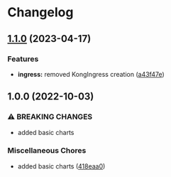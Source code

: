 # Changelog

## [1.1.0](https://github.com/ptonini/helm-charts/compare/ingress-v1.0.0...ingress-v1.1.0) (2023-04-17)


### Features

* **ingress:** removed KongIngress creation ([a43f47e](https://github.com/ptonini/helm-charts/commit/a43f47ea81f493d6d34542c5b0e48b6300be7bb6))

## 1.0.0 (2022-10-03)


### ⚠ BREAKING CHANGES

* added basic charts

### Miscellaneous Chores

* added basic charts ([418eaa0](https://github.com/ptonini/helm-charts/commit/418eaa0d04b5ec8fd2b5f6c664e20fddf9eedb56))
